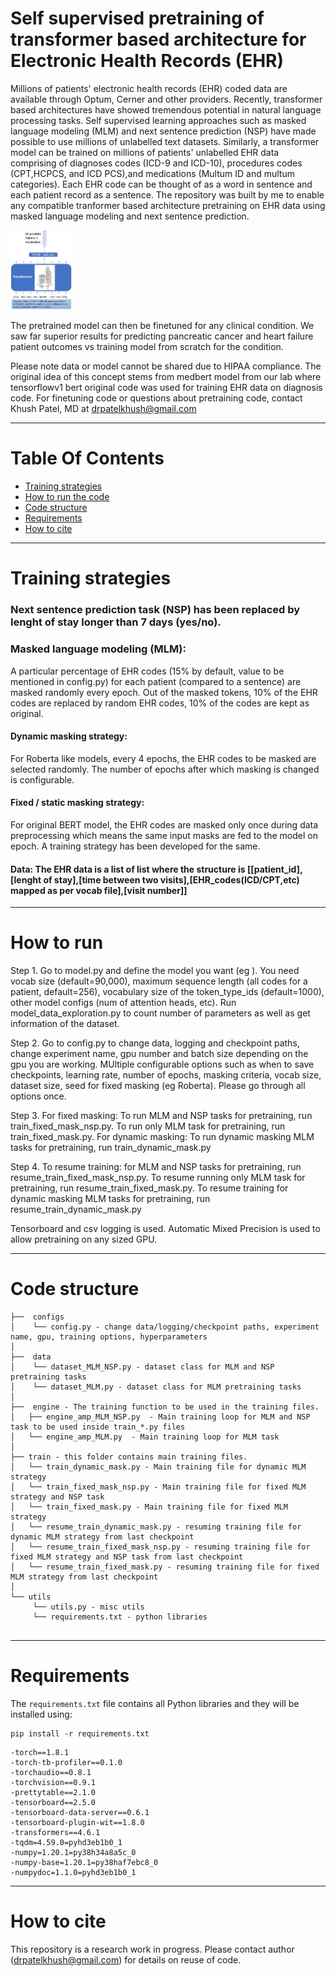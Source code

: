 # Self supervised pretraining of transformer based architecture for Electronic Health Records (EHR)

Millions of patients' electronic health records (EHR) coded data are available through Optum, Cerner and other providers. Recently, transformer based architectures have showed tremendous potential in natural language processing tasks. Self supervised learning approaches such as masked language modeling (MLM) and next sentence prediction (NSP) have made possible to use millions of unlabelled text datasets. Similarly, a transformer model can be trained on millions of patients' unlabelled EHR data comprising of diagnoses codes (ICD-9 and ICD-10), procedures codes (CPT,HCPCS, and ICD PCS),and medications (Multum ID and multum categories). Each EHR code can be thought of as a word in sentence and each patient record as a sentence. The repository was built by me to enable any compatible tranformer based architecture pretraining on EHR data using masked language modeling and next sentence prediction. 

<img src="data/bert.png" width="100">


The pretrained model can then be finetuned for any clinical condition. We saw far superior results for predicting pancreatic cancer and heart failure patient outcomes vs training model from scratch for the condition.

Please note data or model cannot be shared due to HIPAA compliance. The original idea of this concept stems from medbert model from our lab where tensorflowv1 bert original code was used for training EHR data on diagnosis code. For finetuning code or questions about pretraining code, contact Khush Patel, MD at drpatelkhush@gmail.com 



<hr />

# Table Of Contents
-  [Training strategies](#Training-strategies)
-  [How to run the code](#How-to-run)
-  [Code structure](#Code-structure)
-  [Requirements](#Requirements)
-  [How to cite](#How-to-cite)

<hr />

# Training strategies

### Next sentence prediction task (NSP) has been replaced by lenght of stay longer than 7 days (yes/no).

### Masked language modeling (MLM): 

A particular percentage of EHR codes (15% by default, value to be mentioned in config.py) for each patient (compared to a sentence) are masked randomly every    epoch. Out of the masked tokens, 10% of the EHR codes are replaced by random EHR codes, 10% of the codes are kept as original. 
    
#### Dynamic masking strategy:
For Roberta like models, every 4 epochs, the EHR codes to be masked are selected randomly. The number of epochs after which masking is changed is configurable.
    
#### Fixed / static masking strategy:
For original BERT model, the EHR codes are masked only once during data preprocessing which means the same input masks are fed to the model on epoch. A training strategy has been developed for the same.    

#### Data: The EHR data is a list of list where the structure is [[patient_id],[lenght of stay],[time between two visits],[EHR_codes(ICD/CPT,etc) mapped as per vocab file],[visit number]]
    
<hr />

# How to run

Step 1. Go to model.py and define the model you want (eg ). You need vocab size (default=90,000), maximum sequence length (all codes for a patient, default=256),  vocabulary size of the token_type_ids (default=1000), other model configs (num of attention heads, etc). Run model_data_exploration.py to count number of parameters as well as get information of the dataset. 

Step 2. Go to config.py to change data, logging and checkpoint paths, change experiment name, gpu number and batch size depending on the gpu you are working. MUltiple configurable options such as when to save checkpoints, learning rate, number of epochs, masking criteria, vocab size, dataset size, seed for fixed masking (eg Roberta). Please go through all options once.

Step 3. 
For fixed masking: 
To run MLM and NSP tasks for pretraining, run train_fixed_mask_nsp.py. To run only MLM task for pretraining, run train_fixed_mask.py. For dynamic masking:
To run dynamic masking MLM tasks for pretraining, run train_dynamic_mask.py

Step 4. 
To resume training: for MLM and NSP tasks for pretraining, run resume_train_fixed_mask_nsp.py. To resume running only MLM task for pretraining, run resume_train_fixed_mask.py. To resume training for dynamic masking MLM tasks for pretraining, run resume_train_dynamic_mask.py

Tensorboard and csv logging is used. Automatic Mixed Precision is used to allow pretraining on any sized GPU.

<hr />

# Code structure
```
├──  configs
│    └── config.py - change data/logging/checkpoint paths, experiment name, gpu, training options, hyperparameters
│
├──  data  
│    └── dataset_MLM_NSP.py - dataset class for MLM and NSP pretraining tasks
│    └── dataset_MLM.py - dataset class for MLM pretraining tasks
│
├──  engine - The training function to be used in the training files.
│   ├── engine_amp_MLM_NSP.py  - Main training loop for MLM and NSP task to be used inside train_*.py files
│   └── engine_amp_MLM.py  - Main training loop for MLM task
│
├── train - this folder contains main training files. 
│   └── train_dynamic_mask.py - Main training file for dynamic MLM strategy
│   └── train_fixed_mask_nsp.py - Main training file for fixed MLM strategy and NSP task
│   └── train_fixed_mask.py - Main training file for fixed MLM strategy 
│   └── resume_train_dynamic_mask.py - resuming training file for dynamic MLM strategy from last checkpoint
│   └── resume_train_fixed_mask_nsp.py - resuming training file for fixed MLM strategy and NSP task from last checkpoint
│   └── resume_train_fixed_mask.py - resuming training file for fixed MLM strategy from last checkpoint
│ 
└── utils
     └── utils.py - misc utils 
     └── requirements.txt - python libraries
     
```
<hr />

# Requirements
The `requirements.txt` file contains all Python libraries and they will be installed using:
```
pip install -r requirements.txt
```
    -torch==1.8.1
    -torch-tb-profiler==0.1.0
    -torchaudio==0.8.1
    -torchvision==0.9.1
    -prettytable==2.1.0
    -tensorboard==2.5.0
    -tensorboard-data-server==0.6.1
    -tensorboard-plugin-wit==1.8.0
    -transformers==4.6.1
    -tqdm=4.59.0=pyhd3eb1b0_1
    -numpy=1.20.1=py38h34a8a5c_0
    -numpy-base=1.20.1=py38haf7ebc8_0
    -numpydoc=1.1.0=pyhd3eb1b0_1

<hr />

# How to cite
This repository is a research work in progress. Please contact author (drpatelkhush@gmail.com) for details on reuse of code.


